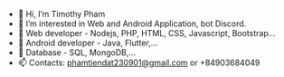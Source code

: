- 👋 Hi, I’m Timothy Pham
- 👀 I’m interested in Web and Android Application, bot Discord.
- 🌱 Web developer - Nodejs, PHP, HTML, CSS, Javascript, Bootstrap...
- 🌱 Android developer - Java, Flutter,...
- 🌱 Database - SQL, MongoDB,...
- 📫 Contacts: phamtiendat230901@gmail.com or +84903684049

<!---
tiendat0811/tiendat0811 is a ✨ special ✨ repository because its `README.md` (this file) appears on your GitHub profile.
You can click the Preview link to take a look at your changes.
--->
